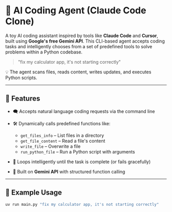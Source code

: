 # 🧠 AI Coding Agent (Claude Code Clone)

A toy AI coding assistant inspired by tools like **Claude Code** and **Cursor**, built using **Google's free Gemini API**. This CLI-based agent accepts coding tasks and intelligently chooses from a set of predefined tools to solve problems within a Python codebase.

> "fix my calculator app, it's not starting correctly"

💡 The agent scans files, reads content, writes updates, and executes Python scripts.

---

## 🚀 Features

* 🗨️ Accepts natural language coding requests via the command line
* 🛠️ Dynamically calls predefined functions like:

  * `get_files_info` – List files in a directory
  * `get_file_content` – Read a file's content
  * `write_file` – Overwrite a file
  * `run_python_file` – Run a Python script with arguments
* 🔁 Loops intelligently until the task is complete (or fails gracefully)
* 🔗 Built on **Gemini API** with structured function calling

---

## 🧪 Example Usage

```bash
uv run main.py "fix my calculator app, it's not starting correctly"
```

